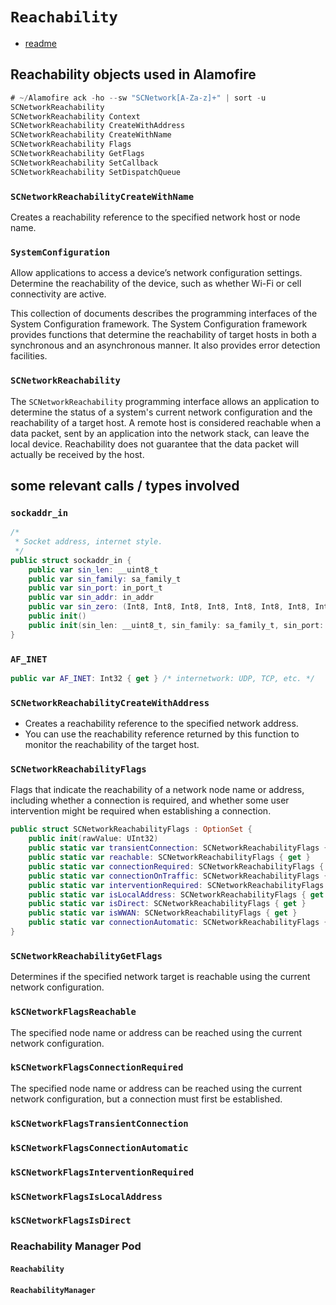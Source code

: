 # `Reachability`

* [readme](https://blog.obdev.at/representing-socket-addresses-in-swift-using-enums/)

## Reachability objects used in Alamofire
```swift
# ~/Alamofire ack -ho --sw "SCNetwork[A-Za-z]+" | sort -u
SCNetworkReachability
SCNetworkReachability Context
SCNetworkReachability CreateWithAddress
SCNetworkReachability CreateWithName
SCNetworkReachability Flags
SCNetworkReachability GetFlags
SCNetworkReachability SetCallback
SCNetworkReachability SetDispatchQueue
```

### `SCNetworkReachabilityCreateWithName`
Creates a reachability reference to the specified network host or node name.

### `SystemConfiguration`

Allow applications to access a device’s network configuration settings.
Determine the reachability of the device, such as whether Wi-Fi or cell
connectivity are active.

This collection of documents describes the programming interfaces of the System
Configuration framework. The System Configuration framework provides functions
that determine the reachability of target hosts in both a synchronous and an
asynchronous manner. It also provides error detection facilities.


### `SCNetworkReachability`
The `SCNetworkReachability` programming interface allows an application to
determine the status of a system's current network configuration and the
reachability of a target host. A remote host is considered reachable when a data
packet, sent by an application into the network stack, can leave the local
device. Reachability does not guarantee that the data packet will actually be
received by the host.

## some relevant calls / types involved

### `sockaddr_in`
```swift
/*
 * Socket address, internet style.
 */
public struct sockaddr_in {
    public var sin_len: __uint8_t
    public var sin_family: sa_family_t
    public var sin_port: in_port_t
    public var sin_addr: in_addr
    public var sin_zero: (Int8, Int8, Int8, Int8, Int8, Int8, Int8, Int8)
    public init()
    public init(sin_len: __uint8_t, sin_family: sa_family_t, sin_port: in_port_t, sin_addr: in_addr, sin_zero: (Int8, Int8, Int8, Int8, Int8, Int8, Int8, Int8))
}
```

### `AF_INET`
```swift
public var AF_INET: Int32 { get } /* internetwork: UDP, TCP, etc. */
```

### `SCNetworkReachabilityCreateWithAddress`
* Creates a reachability reference to the specified network address.
* You can use the reachability reference returned by this function to monitor
the reachability of the target host.

### `SCNetworkReachabilityFlags`
Flags that indicate the reachability of a network node name or address,
including whether a connection is required, and whether some user intervention
might be required when establishing a connection.


```swift
public struct SCNetworkReachabilityFlags : OptionSet {
    public init(rawValue: UInt32)
    public static var transientConnection: SCNetworkReachabilityFlags { get }
    public static var reachable: SCNetworkReachabilityFlags { get }
    public static var connectionRequired: SCNetworkReachabilityFlags { get }
    public static var connectionOnTraffic: SCNetworkReachabilityFlags { get }
    public static var interventionRequired: SCNetworkReachabilityFlags { get }
    public static var isLocalAddress: SCNetworkReachabilityFlags { get }
    public static var isDirect: SCNetworkReachabilityFlags { get }
    public static var isWWAN: SCNetworkReachabilityFlags { get }
    public static var connectionAutomatic: SCNetworkReachabilityFlags { get }
}
```

### `SCNetworkReachabilityGetFlags`
Determines if the specified network target is reachable using the current
network configuration.

### `kSCNetworkFlagsReachable`
The specified node name or address can be reached using the current network configuration.


### `kSCNetworkFlagsConnectionRequired`
The specified node name or address can be reached using the current network
configuration, but a connection must first be established.

### `kSCNetworkFlagsTransientConnection`
### `kSCNetworkFlagsConnectionAutomatic`
### `kSCNetworkFlagsInterventionRequired`
### `kSCNetworkFlagsIsLocalAddress`
### `kSCNetworkFlagsIsDirect`


### Reachability Manager Pod

#### `Reachability`

#### `ReachabilityManager`
